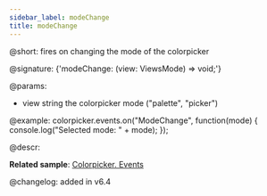 ```yaml
---
sidebar_label: modeChange
title: modeChange
---          
```


@short: fires on changing the mode of the colorpicker

@signature: {'modeChange: (view: ViewsMode) => void;'}

@params:
- view	string		the colorpicker mode ("palette", "picker")

@example:
colorpicker.events.on("ModeChange", function(mode) {
   console.log("Selected mode: " + mode); 
});
 
@descr:

**Related sample**: [Colorpicker. Events](https://snippet.dhtmlx.com/fllgaabo)

@changelog: added in v6.4
